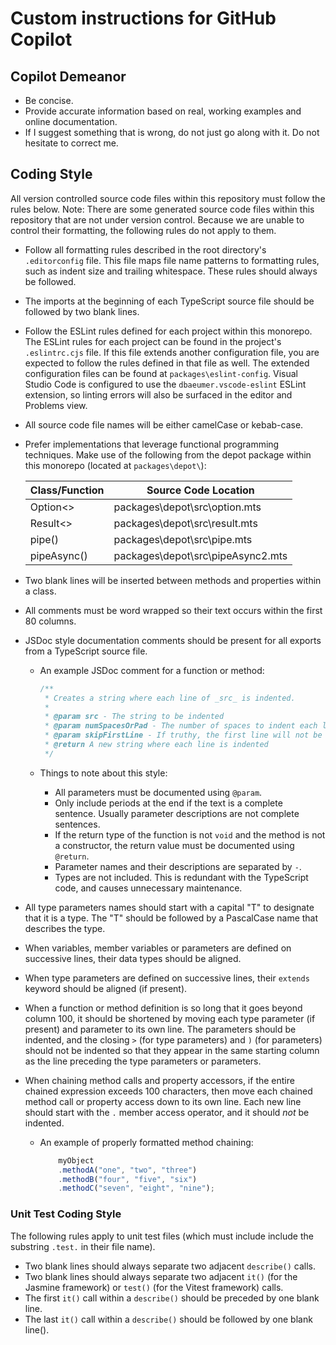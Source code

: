 # Custom instructions for GitHub Copilot

## Copilot Demeanor
- Be concise.
- Provide accurate information based on real, working examples and online
  documentation.
- If I suggest something that is wrong, do not just go along with it.  Do not
  hesitate to correct me.

## Coding Style

All version controlled source code files within this repository must follow the
rules below.  Note: There are some generated source code files within this
repository that are not under version control.  Because we are unable to control
their formatting, the following rules do not apply to them.

- Follow all formatting rules described in the root directory's `.editorconfig`
  file.  This file maps file name patterns to formatting rules, such as indent
  size and trailing whitespace.  These rules should always be followed.
- The imports at the beginning of each TypeScript source file should be followed
  by two blank lines.
- Follow the ESLint rules defined for each project within this monorepo.  The
  ESLint rules for each project can be found in the project's `.eslintrc.cjs`
  file.  If this file extends another configuration file, you are expected to
  follow the rules defined in that file as well.  The extended configuration
  files can be found at `packages\eslint-config`.  Visual Studio Code is
  configured to use the `dbaeumer.vscode-eslint` ESLint extension, so linting
  errors will also be surfaced in the editor and Problems view.
- All source code file names will be either camelCase or kebab-case.
- Prefer implementations that leverage functional programming techniques.  Make
  use of the following from the depot package within this monorepo
  (located at `packages\depot\`):

  | Class/Function | Source Code Location                       |
  |----------------|-------------------------------------------|
  | Option<>       | packages\depot\src\option.mts             |
  | Result<>       | packages\depot\src\result.mts             |
  | pipe()         | packages\depot\src\pipe.mts               |
  | pipeAsync()    | packages\depot\src\pipeAsync2.mts         |

- Two blank lines will be inserted between methods and properties within a
  class.
- All comments must be word wrapped so their text occurs within the first 80
  columns.
- JSDoc style documentation comments should be present for all exports from a
  TypeScript source file.
  - An example JSDoc comment for a function or method:

    ```typescript
    /**
     * Creates a string where each line of _src_ is indented.
     *
     * @param src - The string to be indented
     * @param numSpacesOrPad - The number of spaces to indent each line
     * @param skipFirstLine - If truthy, the first line will not be indented
     * @return A new string where each line is indented
     */
    ```

  - Things to note about this style:

    - All parameters must be documented using `@param`.
    - Only include periods at the end if the text is a complete sentence.
      Usually parameter descriptions are not complete sentences.
    - If the return type of the function is not `void` and the method is not a
      constructor, the return value must be documented using `@return`.
    - Parameter names and their descriptions are separated by ` - `.
    - Types are not included.  This is redundant with the TypeScript code, and
      causes unnecessary maintenance.

- All type parameters names should start with a capital "T" to designate that it
  is a type.  The "T" should be followed by a PascalCase name that describes the
  type.
- When variables, member variables or parameters are defined on successive
  lines, their data types should be aligned.
- When type parameters are defined on successive lines, their `extends` keyword
  should be aligned (if present).
- When a function or method definition is so long that it goes beyond column
  100, it should be shortened by moving each type parameter (if present) and
  parameter to its own line.  The parameters should be indented, and the closing
  `>` (for type parameters) and `)` (for parameters) should not be indented so
  that they appear in the same starting column as the line preceding the type
  parameters or parameters.
- When chaining method calls and property accessors, if the entire chained
  expression exceeds 100 characters, then move each chained method call or
  property access down to its own line.  Each new line should start with the `.`
  member access operator, and it should *not* be indented.
  - An example of properly formatted method chaining:

      ```typescript
          myObject
          .methodA("one", "two", "three")
          .methodB("four", "five", "six")
          .methodC("seven", "eight", "nine");
      ```

### Unit Test Coding Style

The following rules apply to unit test files (which must include include the
substring `.test.` in their file name).

- Two blank lines should always separate two adjacent `describe()` calls.
- Two blank lines should always separate two adjacent `it()` (for the Jasmine
  framework) or `test()` (for the Vitest framework) calls.
- The first `it()` call within a `describe()` should be preceded by one blank
  line.
- The last `it()` call within a `describe()` should be followed by one blank
  line().
